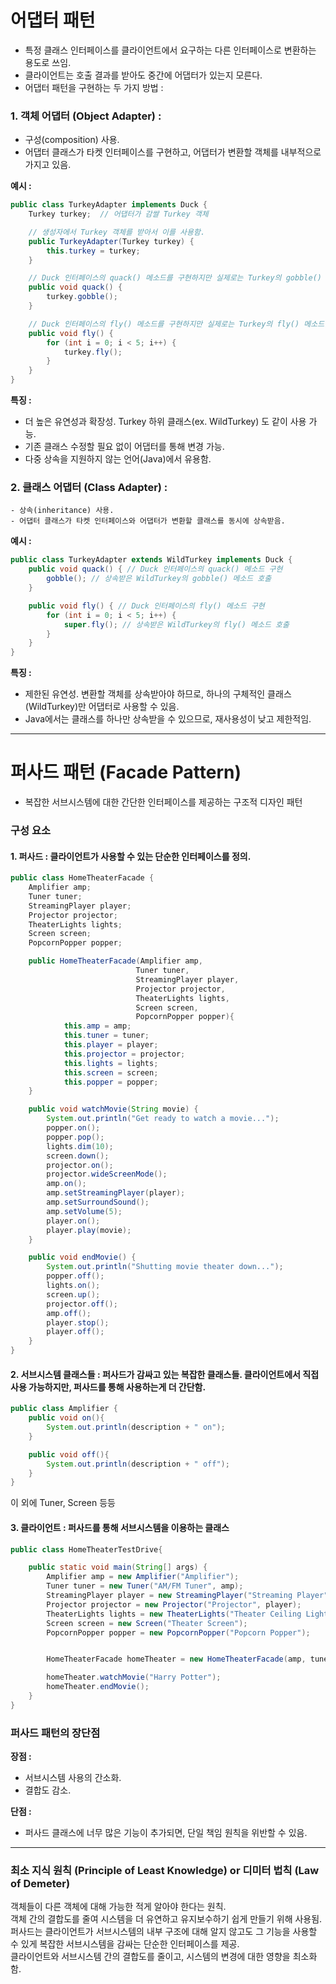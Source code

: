 # 어댑터 패턴
- 특정 클래스 인터페이스를 클라이언트에서 요구하는 다른 인터페이스로 변환하는 용도로 쓰임.
- 클라이언트는 호출 결과를 받아도 중간에 어댑터가 있는지 모른다.
- 어댑터 패턴을 구현하는 두 가지 방법 : 


### 1. 객체 어댑터 (Object Adapter) : 
- 구성(composition) 사용. 
- 어댑터 클래스가 타켓 인터페이스를 구현하고, 어댑터가 변환할 객체를 내부적으로 가지고 있음.  

**예시 :**

```java
public class TurkeyAdapter implements Duck {
    Turkey turkey;  // 어댑터가 감쌀 Turkey 객체

    // 생성자에서 Turkey 객체를 받아서 이를 사용함. 
    public TurkeyAdapter(Turkey turkey) {
        this.turkey = turkey;
    }

    // Duck 인터페이스의 quack() 메소드를 구현하지만 실제로는 Turkey의 gobble() 메소드를 호출
    public void quack() {
        turkey.gobble();
    }

    // Duck 인터페이스의 fly() 메소드를 구현하지만 실제로는 Turkey의 fly() 메소드를 여러 번 호출 (칠면조는 짧은 거리만 날 수 있기 때문)
    public void fly() {
        for (int i = 0; i < 5; i++) {
            turkey.fly();
        }
    }
}

```
**특징 :** 
- 더 높은 유연성과 확장성. Turkey 하위 클래스(ex. WildTurkey) 도 같이 사용 가능. 
- 기존 클래스 수정할 필요 없이 어댑터를 통해 변경 가능. 
- 다중 상속을 지원하지 않는 언어(Java)에서 유용함. 

### 2. 클래스 어댑터 (Class Adapter) :

    - 상속(inheritance) 사용. 
    - 어댑터 클래스가 타켓 인터페이스와 어댑터가 변환할 클래스를 동시에 상속받음. 

**예시 :**
```java
public class TurkeyAdapter extends WildTurkey implements Duck {
    public void quack() { // Duck 인터페이스의 quack() 메소드 구현
        gobble(); // 상속받은 WildTurkey의 gobble() 메소드 호출
    }

    public void fly() { // Duck 인터페이스의 fly() 메소드 구현
        for (int i = 0; i < 5; i++) {
            super.fly(); // 상속받은 WildTurkey의 fly() 메소드 호출
        }
    }
}
```

**특징 :**
- 제한된 유연성. 변환할 객체를 상속받아야 하므로, 하나의 구체적인 클래스(WildTurkey)만 어댑터로 사용할 수 있음. 
- Java에서는 클래스를 하나만 상속받을 수 있으므로, 재사용성이 낮고 제한적임. 


----
# 퍼사드 패턴 (Facade Pattern)
- 복잡한 서브시스템에 대한 간단한 인터페이스를 제공하는 구조적 디자인 패턴

### 구성 요소

#### 1. 퍼사드 : 클라이언트가 사용할 수 있는 단순한 인터페이스를 정의. 

```java
public class HomeTheaterFacade {
    Amplifier amp;
    Tuner tuner;
    StreamingPlayer player;
    Projector projector;
    TheaterLights lights;
    Screen screen;
    PopcornPopper popper;

    public HomeTheaterFacade(Amplifier amp,
                            Tuner tuner,
                            StreamingPlayer player,
                            Projector projector,
                            TheaterLights lights,
                            Screen screen,
                            PopcornPopper popper){
            this.amp = amp;
            this.tuner = tuner;
            this.player = player;
            this.projector = projector;
            this.lights = lights;
            this.screen = screen;
            this.popper = popper;
    }

    public void watchMovie(String movie) {
        System.out.println("Get ready to watch a movie...");
        popper.on();
        popper.pop();
        lights.dim(10);
        screen.down();
        projector.on();
        projector.wideScreenMode();
        amp.on();
        amp.setStreamingPlayer(player);
        amp.setSurroundSound();
        amp.setVolume(5);
        player.on();
        player.play(movie);
    }

    public void endMovie() {
        System.out.println("Shutting movie theater down...");
        popper.off();
        lights.on();
        screen.up();
        projector.off();
        amp.off();
        player.stop();
        player.off();
    }
}
```

#### 2. 서브시스템 클래스들 : 퍼사드가 감싸고 있는 복잡한 클래스들. 클라이언트에서 직접 사용 가능하지만, 퍼사드를 통해 사용하는게 더 간단함. 

```java
public class Amplifier {
    public void on(){
        System.out.println(description + " on");
    }

    public void off(){
        System.out.println(description + " off");
    }
}
```
이 외에 Tuner, Screen 등등 

#### 3. 클라이언트 : 퍼사드를 통해 서브시스템을 이용하는  클래스 

```java
public class HomeTheaterTestDrive{

    public static void main(String[] args) {
        Amplifier amp = new Amplifier("Amplifier");
        Tuner tuner = new Tuner("AM/FM Tuner", amp);
        StreamingPlayer player = new StreamingPlayer("Streaming Player", amp);
        Projector projector = new Projector("Projector", player);
        TheaterLights lights = new TheaterLights("Theater Ceiling Lights");
        Screen screen = new Screen("Theater Screen");
        PopcornPopper popper = new PopcornPopper("Popcorn Popper");


        HomeTheaterFacade homeTheater = new HomeTheaterFacade(amp, tuner, player, projector, lights, screen, popper);

        homeTheater.watchMovie("Harry Potter");
        homeTheater.endMovie();
    }
}
```

### 퍼사드 패턴의 장단점

**장점 :** 
- 서브시스템 사용의 간소화. 
- 결합도 감소.

**단점 :** 
- 퍼사드 클래스에 너무 많은 기능이 추가되면, 단일 책임 원칙을 위반할 수 있음.

----
### 최소 지식 원칙 (Principle of Least Knowledge) or 디미터 법칙 (Law of Demeter)
객체들이 다른 객체에 대해 가능한 적게 알아야 한다는 원칙.  
객체 간의 결합도를 줄여 시스템을 더 유연하고 유지보수하기 쉽게 만들기 위해 사용됨.  
퍼사드는 클라이언트가 서브시스템의 내부 구조에 대해 알지 않고도 그 기능을 사용할 수 있게 복잡한 서브시스템을 감싸는 단순한 인터페이스를 제공.  
클라이언트와 서브시스템 간의 결합도를 줄이고, 시스템의 변경에 대한 영향을 최소화함.   